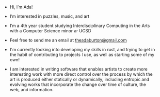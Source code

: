 - Hi, I’m Ada!
- I’m interested in puzzles, music, and art
- I’m a 4th year student studying Interdisciplinary Computing in the Arts with a Computer Science minor ar UCSD
- Feel free to send me an email at theadaburton@gmail.com

- I'm currently looking into developing my skills in rust, and trying to get in the habit of contributing to projects I use, as well as starting some of my own!
- I am interested in writing software that enables artists to create more interesting work with more direct control over the process by which the art is produced either statically or dynamically, including entropic and evolving works that incorporate the change over time of culture, the web, and information. 

<!---
adaburton/adaburton is a ✨ special ✨ repository because its `README.md` (this file) appears on your GitHub profile.
You can click the Preview link to take a look at your changes.
--->
